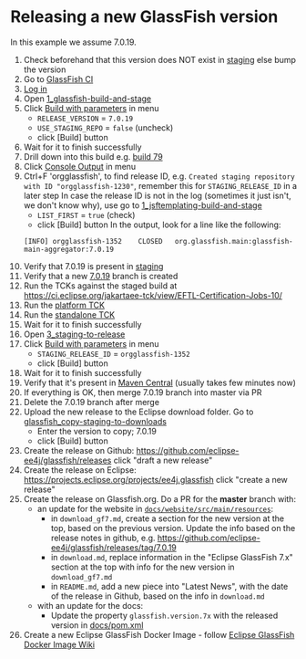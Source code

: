 # Releasing a new GlassFish version

In this example we assume 7.0.19.

1. Check beforehand that this version does NOT exist in [staging](https://jakarta.oss.sonatype.org/content/repositories/staging/org/glassfish/main/distributions/glassfish/) else bump the version
2. Go to [GlassFish CI](https://ci.eclipse.org/glassfish/)
3. [Log in](https://ci.eclipse.org/glassfish/login?from=%2Fglassfish%2F)
4. Open [1_glassfish-build-and-stage](https://ci.eclipse.org/glassfish/view/GlassFish/job/1_glassfish-build-and-stage/)
5. Click [Build with parameters](https://ci.eclipse.org/glassfish/view/GlassFish/job/1_glassfish-build-and-stage/build) in menu 
    - `RELEASE_VERSION` = `7.0.19`
    - `USE_STAGING_REPO` = `false` (uncheck)
    - click [Build] button
6. Wait for it to finish successfully
7. Drill down into this build e.g. [build 79](https://ci.eclipse.org/glassfish/view/GlassFish/job/1_glassfish-build-and-stage/79/)
8. Click [Console Output](https://ci.eclipse.org/glassfish/view/GlassFish/job/1_glassfish-build-and-stage/79/console) in menu
9. Ctrl+F 'orgglassfish', to find release ID, e.g. `Created staging repository with ID "orgglassfish-1230"`, remember this for `STAGING_RELEASE_ID` in a later step
   In case the release ID is not in the log (sometimes it just isn't, we don't know why), use
   go to [1_jsftemplating-build-and-stage](https://ci.eclipse.org/glassfish/view/JSFTemplating/job/1_jsftemplating-build-and-stage/build)
    - `LIST_FIRST` = `true` (check)
    - click [Build] button
   In the output, look for a line like the following:
   ```
   [INFO] orgglassfish-1352    CLOSED   org.glassfish.main:glassfish-main-aggregator:7.0.19
   ```
10. Verify that 7.0.19 is present in [staging](https://jakarta.oss.sonatype.org/content/repositories/staging/org/glassfish/main/distributions/glassfish/)
11. Verify that a new [7.0.19](https://github.com/eclipse-ee4j/glassfish/tree/7.0.19-BRANCH) branch is created 
12. Run the TCKs against the staged build at https://ci.eclipse.org/jakartaee-tck/view/EFTL-Certification-Jobs-10/
13. Run the [platform TCK](https://ci.eclipse.org/jakartaee-tck/view/EFTL-Certification-Jobs-10/job/10/job/eftl-jakartaeetck-run-100/)
14. Run the [standalone TCK](https://ci.eclipse.org/jakartaee-tck/view/EFTL-Certification-Jobs-10/job/eftl-jakartaeetck-run-standalone/)
15. Wait for it to finish successfully
16. Open [3_staging-to-release](https://ci.eclipse.org/glassfish/job/3_glassfish-staging-to-release/)
17. Click [Build with parameters](https://ci.eclipse.org/glassfish/job/3_glassfish-staging-to-release/build) in menu
    - `STAGING_RELEASE_ID` = `orgglassfish-1352`
    - click [Build] button
18. Wait for it to finish successfully
19. Verify that it's present in [Maven Central](https://repo1.maven.org/maven2/org/glassfish/main/distributions/glassfish/) (usually takes few minutes now)
20. If everything is OK, then merge 7.0.19 branch into master via PR
21. Delete the 7.0.19 branch after merge
22. Upload the new release to the Eclipse download folder. 
    Go to [glassfish_copy-staging-to-downloads](https://ci.eclipse.org/glassfish/job/glassfish-website-publish-zips-from-staging/)
    - Enter the version to copy; 7.0.19
    - click [Build] button 
23. Create the release on Github: https://github.com/eclipse-ee4j/glassfish/releases click "draft a new release"
24. Create the release on Eclipse: https://projects.eclipse.org/projects/ee4j.glassfish click "create a new release"
25. Create the release on Glassfish.org. Do a PR for the **master** branch with: 
    -  an update for the website in [`docs/website/src/main/resources`](https://github.com/eclipse-ee4j/glassfish/tree/master/docs/website/src/main/resources):
        - in `download_gf7.md`, create a section for the new version at the top, based on the previous version. Update the info based on the release notes in github, e.g. https://github.com/eclipse-ee4j/glassfish/releases/tag/7.0.19
        - in `download.md`, replace information in the "Eclipse GlassFish 7.x" section at the top with info for the new version in `download_gf7.md`
        - in `README.md`, add a new piece into "Latest News", with the date of the release in Github, based on the info in `download.md`
    - with an update for the docs:
        - Update the property `glassfish.version.7x` with the released version in [docs/pom.xml](https://github.com/eclipse-ee4j/glassfish/blob/master/docs/pom.xml)  
26. Create a new Eclipse GlassFish Docker Image - follow [Eclipse GlassFish Docker Image Wiki](https://github.com/eclipse-ee4j/glassfish.docker/wiki/How-To-Release)
